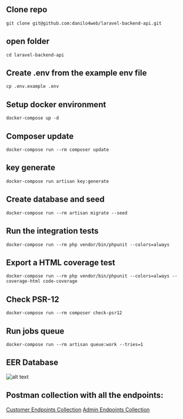 ## Clone repo
```git clone git@github.com:danilo4web/laravel-backend-api.git```

## open folder
```cd laravel-backend-api```

## Create .env from the example env file
```cp .env.example .env```

## Setup docker environment
```docker-compose up -d```

## Composer update
```docker-compose run --rm composer update```

## key generate
```docker-compose run artisan key:generate```

## Create database and seed 
```docker-compose run --rm artisan migrate --seed```

## Run the integration tests
```docker-compose run --rm php vendor/bin/phpunit --colors=always```

## Export a HTML coverage test
```docker-compose run --rm php vendor/bin/phpunit --colors=always --coverage-html code-coverage```

## Check PSR-12
```docker-compose run --rm composer check-psr12```

## Run jobs queue
```docker-compose run --rm artisan queue:work --tries=1```

## EER Database
![alt text](https://raw.githubusercontent.com/danilo4web/laravel-backend-api/main/database/eer.png)

## Postman collection with all the endpoints:
[Customer Endpoints Collection](https://raw.githubusercontent.com/danilo4web/laravel-backend-api/main/BNBBank.postman_Customer.collection.json)
[Admin Endpoints Collection](https://raw.githubusercontent.com/danilo4web/laravel-backend-api/main/BNBBank.postman_Admin.collection.json)
